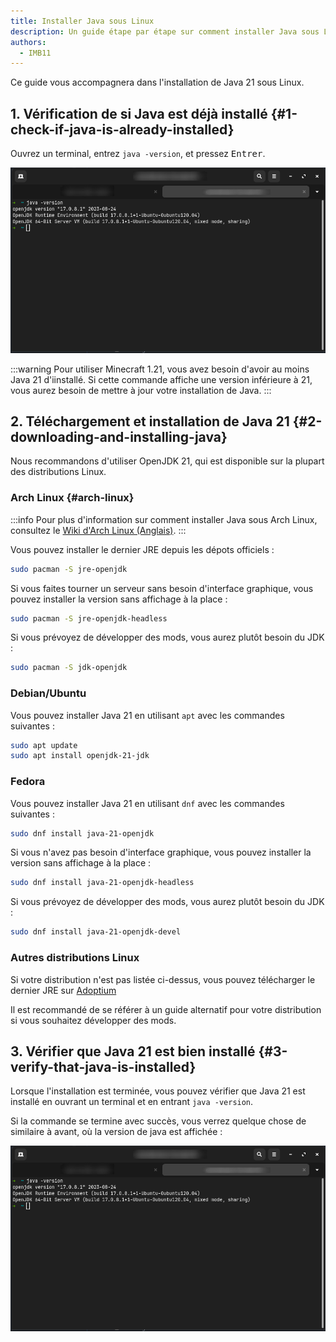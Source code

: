 ```yaml
---
title: Installer Java sous Linux
description: Un guide étape par étape sur comment installer Java sous Linux.
authors:
  - IMB11
---
```


Ce guide vous accompagnera dans l'installation de Java 21 sous Linux.

## 1. Vérification de si Java est déjà installé {#1-check-if-java-is-already-installed}

Ouvrez un terminal, entrez `java -version`, et pressez <kbd>Entrer</kbd>.

![Terminal avec "java -version" entré dedans](/assets/players/installing-java/linux-java-version.png)

:::warning
Pour utiliser Minecraft 1.21, vous avez besoin d'avoir au moins Java 21 d'iinstallé. Si cette commande affiche une version inférieure à 21, vous aurez besoin de mettre à jour votre installation de Java.
:::

## 2. Téléchargement et installation de Java 21 {#2-downloading-and-installing-java}

Nous recommandons d'utiliser OpenJDK 21, qui est disponible sur la plupart des distributions Linux.

### Arch Linux {#arch-linux}

:::info
Pour plus d'information sur comment installer Java sous Arch Linux, consultez le [Wiki d'Arch Linux (Anglais)](https://wiki.archlinux.org/title/Java).
:::

Vous pouvez installer le dernier JRE depuis les dépots officiels :

```sh
sudo pacman -S jre-openjdk
```

Si vous faites tourner un serveur sans besoin d'interface graphique, vous pouvez installer la version sans affichage à la place :

```sh
sudo pacman -S jre-openjdk-headless
```

Si vous prévoyez de développer des mods, vous aurez plutôt besoin du JDK :

```sh
sudo pacman -S jdk-openjdk
```

### Debian/Ubuntu

Vous pouvez installer Java 21 en utilisant `apt` avec les commandes suivantes :

```sh
sudo apt update
sudo apt install openjdk-21-jdk
```

### Fedora

Vous pouvez installer Java 21 en utilisant `dnf` avec les commandes suivantes :

```sh
sudo dnf install java-21-openjdk
```

Si vous n'avez pas besoin d'interface graphique, vous pouvez installer la version sans affichage à la place :

```sh
sudo dnf install java-21-openjdk-headless
```

Si vous prévoyez de développer des mods, vous aurez plutôt besoin du JDK :

```sh
sudo dnf install java-21-openjdk-devel
```

### Autres distributions Linux

Si votre distribution n'est pas listée ci-dessus, vous pouvez télécharger le dernier JRE sur [Adoptium](https://adoptium.net/fr/temurin/)

Il est recommandé de se référer à un guide alternatif pour votre distribution si vous souhaitez développer des mods.

## 3. Vérifier que Java 21 est bien installé {#3-verify-that-java-is-installed}

Lorsque l'installation est terminée, vous pouvez vérifier que Java 21 est installé en ouvrant un terminal et en entrant `java -version`.

Si la commande se termine avec succès, vous verrez quelque chose de similaire à avant, où la version de java est affichée :

![Terminal avec "java -version" entré dedans](/assets/players/installing-java/linux-java-version.png)
